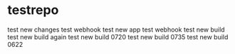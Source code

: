 # testrepo
test new changes
test webhook
test new app
test webhook
test new build
test new build again
test new build 0720
test new build 0735
test new build 0622
